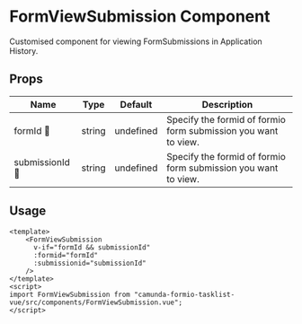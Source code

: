 # FormViewSubmission Component

Customised component for viewing FormSubmissions in Application
History.

## Props

| Name | Type |  Default | Description |
| --- | --   | --- | ------- |
|  formId  :triangular_flag_on_post: | string | undefined | Specify the formid of formio form submission you want to view.|
|  submissionId  :triangular_flag_on_post: | string | undefined | Specify the formid of formio form submission you want to view.|

## Usage

```
<template>
    <FormViewSubmission
      v-if="formId && submissionId"
      :formid="formId"
      :submissionid="submissionId"
    />
</template>
<script>
import FormViewSubmission from "camunda-formio-tasklist-vue/src/components/FormViewSubmission.vue";
</script>
```
